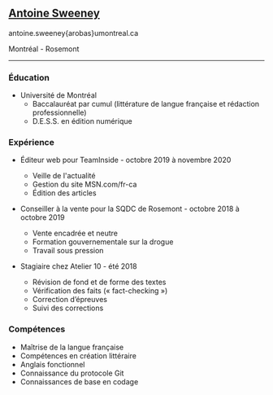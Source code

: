 ## [Antoine Sweeney](www.antoinesweeney.com)
antoine.sweeney{arobas}umontreal.ca

Montréal - Rosemont

***

### Éducation

- Université de Montréal
  - Baccalauréat par cumul (littérature de langue française et rédaction professionnelle)
  - D.E.S.S. en édition numérique


### Expérience


- Éditeur web pour TeamInside - octobre 2019 à novembre 2020

  - Veille de l'actualité
  - Gestion du site MSN.com/fr-ca
  - Édition des articles


- Conseiller à la vente pour la SQDC de Rosemont - octobre 2018 à octobre 2019

  - Vente encadrée et neutre
  - Formation gouvernementale sur la drogue
  - Travail sous pression


- Stagiaire chez Atelier 10 - été 2018

   - Révision de fond et de forme des textes
   - Vérification des faits (« fact-checking »)
   - Correction d’épreuves
   - Suivi des corrections


### Compétences

- Maîtrise de la langue française
- Compétences en création littéraire
- Anglais fonctionnel
- Connaissance du protocole Git
- Connaissances de base en codage
